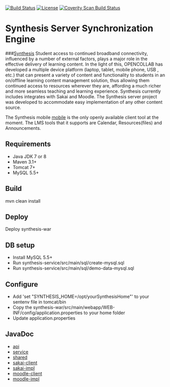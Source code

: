 [![Build Status](https://travis-ci.org/SynthesisProject/server.svg?branch=master)](https://travis-ci.org/SynthesisProject/server) [![License](https://img.shields.io/badge/License-AGPLv3-blue.svg)](https://en.wikipedia.org/wiki/Affero_General_Public_License)
[![Coverity Scan Build Status](https://scan.coverity.com/projects/8683/badge.svg)](https://scan.coverity.com/projects/synthesisproject-server)

# Synthesis Server Synchronization Engine

###[Synthesis](http://synthesisproject.github.io/server)
Student access to continued broadband connectivity, influenced by a number of external factors, plays a major role in the effective delivery of learning content. In the light of this, OPENCOLLAB has developed a multiple device platform (laptop, tablet, mobile phone, USB , etc.) that can present a variety of content and functionality to students in an on/offline learning content management solution, thus allowing them continued access to resources wherever they are, affording a much richer and more seamless teaching and learning experience. Synthesis currently includes integrates with Sakai and Moodle. The Synthesis server project was developed to accommodate easy implementation of any other content source.

The Synthesis mobile [mobile](https://github.com/SynthesisProject/mobile) is the only openly available client tool at the moment. The LMS tools that it supports are Calendar, Resources(files) and Announcements.

## Requirements
- Java JDK 7 or 8
- Maven 3.1+
- Tomcat 7+
- MySQL 5.5+

## Build
mvn clean install

## Deploy
Deploy synthesis-war

## DB setup
- Install MySQL 5.5+
- Run synthesis-service/src/main/sql/create-mysql.sql
- Run synthesis-service/src/main/sql/demo-data-mysql.sql

## Configure 
- Add 'set "SYNTHESIS_HOME=/opt/yourSynthesisHome"' to your sentenv file in tomcat/bin
- Copy the synthesis-war/src/main/webapp/WEB-INF/config/application.properties to your home folder
- Update application.properties

## JavaDoc
- [api](http://synthesisproject.github.io/server/javadoc/service/apidocs/)
- [service](http://synthesisproject.github.io/server/javadoc/service/apidocs/)
- [shared](http://synthesisproject.github.io/server/javadoc/service/apidocs/)
- [sakai-client](http://synthesisproject.github.io/server/javadoc/service/apidocs/)
- [sakai-impl](http://synthesisproject.github.io/server/javadoc/service/apidocs/)
- [moodle-client](https://help.github.com/pages)
- [moodle-impl](https://help.github.com/pages)


